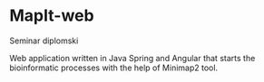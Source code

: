 # MapIt-web
Seminar diplomski

Web application written in Java Spring and Angular that starts the bioinformatic processes with the help of Minimap2 tool. 
